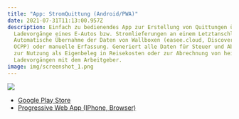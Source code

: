 ```yaml
---
title: "App: StromQuittung (Android/PWA)"
date: 2021-07-31T11:13:00.957Z
description: Einfach zu bedienendes App zur Erstellung von Quittungen über
  Ladevorgänge eines E-Autos bzw. Stromlieferungen an einem Letztanschluss.
  Automatische Übernahme der Daten von Wallboxen (easee.cloud, Discovergy API,
  OCPP) oder manuelle Erfassung. Generiert alle Daten für Steuer und Abrechnung
  zur Nutzung als Eigenbeleg in Reisekosten oder zur Abrechnung von heimischen
  Ladevorgängen mit dem Arbeitgeber.
image: img/screenshot_1.png
---
```

![](img/strom-quittung-app-logo.png)



* [Google Play Store](https://play.google.com/store/apps/details?id=de.corrently.quittung)
* [Progressive Web App (IPhone, Browser)](https://corrently.de/service/quittung.html)